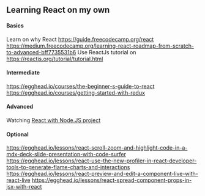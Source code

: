   ## Learning React on my own
  
  #### Basics
  Learn on why React https://guide.freecodecamp.org/react
  https://medium.freecodecamp.org/learning-react-roadmap-from-scratch-to-advanced-bff7735531b6
  Use ReactJs tutorial on https://reactjs.org/tutorial/tutorial.html

  #### Intermediate
  https://egghead.io/courses/the-beginner-s-guide-to-react
  https://egghead.io/courses/getting-started-with-redux
  
  #### Advanced
  Watching [React with Node.JS project](https://www.youtube.com/watch?v=pgHprRdq3Jw&list=PLWKjhJtqVAbmcla_n9Haxp8PfTGYXIBwP)

  #### Optional
  https://egghead.io/lessons/react-scroll-zoom-and-highlight-code-in-a-mdx-deck-slide-presentation-with-code-surfer
  https://egghead.io/lessons/react-use-the-new-profiler-in-react-developer-tools-to-generate-flame-charts-and-interactions
  https://egghead.io/lessons/react-preview-and-edit-a-component-live-with-react-live
  https://egghead.io/lessons/react-spread-component-props-in-jsx-with-react
  
